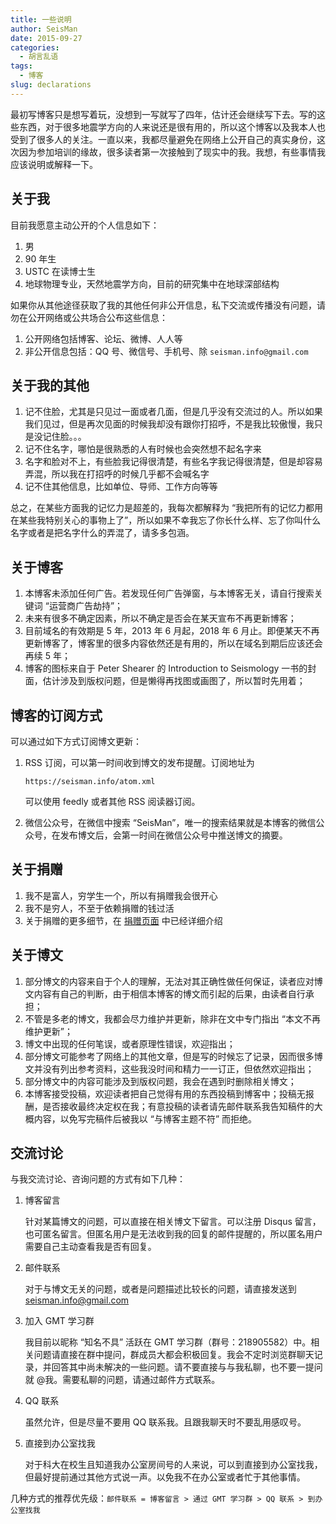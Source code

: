 ```yaml
---
title: 一些说明
author: SeisMan
date: 2015-09-27
categories:
  - 胡言乱语
tags:
  - 博客
slug: declarations
---
```


最初写博客只是想写着玩，没想到一写就写了四年，估计还会继续写下去。写的这些东西，对于很多地震学方向的人来说还是很有用的，所以这个博客以及我本人也受到了很多人的关注。一直以来，我都尽量避免在网络上公开自己的真实身份，这次因为参加培训的缘故，很多读者第一次接触到了现实中的我。我想，有些事情我应该说明或解释一下。

<!--more-->

## 关于我

目前我愿意主动公开的个人信息如下：

1.  男
2.  90 年生
3.  USTC 在读博士生
4.  地球物理专业，天然地震学方向，目前的研究集中在地球深部结构

如果你从其他途径获取了我的其他任何非公开信息，私下交流或传播没有问题，请勿在公开网络或公共场合公布这些信息：

1.  公开网络包括博客、论坛、微博、人人等
2.  非公开信息包括：QQ 号、微信号、手机号、除 `seisman.info@gmail.com`

## 关于我的其他

1.  记不住脸，尤其是只见过一面或者几面，但是几乎没有交流过的人。所以如果我们见过，但是再次见面的时候我却没有跟你打招呼，不是我比较傲慢，我只是没记住脸。。。
2.  记不住名字，哪怕是很熟悉的人有时候也会突然想不起名字来
3.  名字和脸对不上，有些脸我记得很清楚，有些名字我记得很清楚，但是却容易弄混，所以我在打招呼的时候几乎都不会喊名字
4.  记不住其他信息，比如单位、导师、工作方向等等

总之，在某些方面我的记忆力是超差的，我每次都解释为 “我把所有的记忆力都用在某些我特别关心的事物上了”，所以如果不幸我忘了你长什么样、忘了你叫什么名字或者是把名字什么的弄混了，请多多包涵。

## 关于博客

1.  本博客未添加任何广告。若发现任何广告弹窗，与本博客无关，请自行搜索关键词 “运营商广告劫持”；
2.  未来有很多不确定因素，所以不确定是否会在某天宣布不再更新博客；
3.  目前域名的有效期是 5 年，2013 年 6 月起，2018 年 6 月止。即便某天不再更新博客了，博客里的很多内容依然还是有用的，所以在域名到期后应该还会再续 5 年；
4.  博客的图标来自于 Peter Shearer 的 Introduction to Seismology 一书的封面，估计涉及到版权问题，但是懒得再找图或画图了，所以暂时先用着；

## 博客的订阅方式

可以通过如下方式订阅博文更新：

1.  RSS 订阅，可以第一时间收到博文的发布提醒。订阅地址为

        https://seisman.info/atom.xml

    可以使用 feedly 或者其他 RSS 阅读器订阅。

2.  微信公众号，在微信中搜索 “SeisMan”，唯一的搜索结果就是本博客的微信公众号，在发布博文后，会第一时间在微信公众号中推送博文的摘要。

## 关于捐赠

1.  我不是富人，穷学生一个，所以有捐赠我会很开心
2.  我不是穷人，不至于依赖捐赠的钱过活
3.  关于捐赠的更多细节，在 [捐赠页面](/donations.hmtl) 中已经详细介绍

## 关于博文

1.  部分博文的内容来自于个人的理解，无法对其正确性做任何保证，读者应对博文内容有自己的判断，由于相信本博客的博文而引起的后果，由读者自行承担；
2.  不管是多老的博文，我都会尽力维护并更新，除非在文中专门指出 “本文不再维护更新”；
3.  博文中出现的任何笔误，或者原理性错误，欢迎指出；
4.  部分博文可能参考了网络上的其他文章，但是写的时候忘了记录，因而很多博文并没有列出参考资料，这些我没时间和精力一一订正，但依然欢迎指出；
5.  部分博文中的内容可能涉及到版权问题，我会在遇到时删除相关博文；
6.  本博客接受投稿，欢迎读者把自己觉得有用的东西投稿到博客中；投稿无报酬，是否接收最终决定权在我；有意投稿的读者请先邮件联系我告知稿件的大概内容，以免写完稿件后被我以 “与博客主题不符” 而拒绝。

## 交流讨论

与我交流讨论、咨询问题的方式有如下几种：

1.  博客留言

    针对某篇博文的问题，可以直接在相关博文下留言。可以注册 Disqus 留言，也可匿名留言。但匿名用户是无法收到我的回复的邮件提醒的，所以匿名用户需要自己主动查看我是否有回复。

2.  邮件联系

    对于与博文无关的问题，或者是问题描述比较长的问题，请直接发送到 <seisman.info@gmail.com>

3.  加入 GMT 学习群

    我目前以昵称 “知名不具” 活跃在 GMT 学习群（群号：218905582）中。相关问题请直接在群中提问，群成员大都会积极回复。我会不定时浏览群聊天记录，并回答其中尚未解决的一些问题。请不要直接与与我私聊，也不要一提问就 @我。需要私聊的问题，请通过邮件方式联系。

4.  QQ 联系

    虽然允许，但是尽量不要用 QQ 联系我。且跟我聊天时不要乱用感叹号。

5.  直接到办公室找我

    对于科大在校生且知道我办公室房间号的人来说，可以到直接到办公室找我，但最好提前通过其他方式说一声。以免我不在办公室或者忙于其他事情。

几种方式的推荐优先级：` 邮件联系 = 博客留言 > 通过 GMT 学习群 > QQ 联系 > 到办公室找我 `
